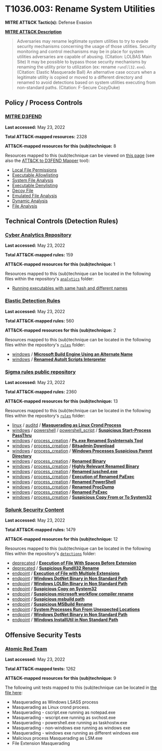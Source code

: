 # T1036.003: Rename System Utilities
**MITRE ATT&CK Tactic(s):** Defense Evasion

**[MITRE ATT&CK Description](https://attack.mitre.org/techniques/T1036/003)**
<blockquote>Adversaries may rename legitimate system utilities to try to evade security mechanisms concerning the usage of those utilities. Security monitoring and control mechanisms may be in place for system utilities adversaries are capable of abusing. (Citation: LOLBAS Main Site) It may be possible to bypass those security mechanisms by renaming the utility prior to utilization (ex: rename <code>rundll32.exe</code>). (Citation: Elastic Masquerade Ball) An alternative case occurs when a legitimate utility is copied or moved to a different directory and renamed to avoid detections based on system utilities executing from non-standard paths. (Citation: F-Secure CozyDuke)</blockquote>

## Policy / Process Controls
### [MITRE D3FEND](https://d3fend.mitre.org/)
**Last accessed:** May 23, 2022

**Total ATT&CK-mapped resources:** 2328

**ATT&CK-mapped resources for this (sub)technique:** 8

Resources mapped to this (sub)technique can be viewed on [this page](https://d3fend.mitre.org/) (see also the [ATT&CK to D3FEND Mapper](https://d3fend.mitre.org/tools/attack-mapper) tool):

* [Local File Permissions](https://d3fend.mitre.org/technique/d3f:LocalFilePermissions)
* [Executable Allowlisting](https://d3fend.mitre.org/technique/d3f:ExecutableAllowlisting)
* [System File Analysis](https://d3fend.mitre.org/technique/d3f:SystemFileAnalysis)
* [Executable Denylisting](https://d3fend.mitre.org/technique/d3f:ExecutableDenylisting)
* [Decoy File](https://d3fend.mitre.org/technique/d3f:DecoyFile)
* [Emulated File Analysis](https://d3fend.mitre.org/technique/d3f:EmulatedFileAnalysis)
* [Dynamic Analysis](https://d3fend.mitre.org/technique/d3f:DynamicAnalysis)
* [File Analysis](https://d3fend.mitre.org/technique/d3f:FileAnalysis)

## Technical Controls (Detection Rules)
### [Cyber Analytics Repository](https://car.mitre.org)
**Last accessed:** May 23, 2022

**Total ATT&CK-mapped rules:** 159

**ATT&CK-mapped resources for this (sub)technique:** 1

Resources mapped to this (sub)technique can be located in the following files within the repository's <code>[analytics](https://github.com/mitre-attack/car/blob/master/analytics)</code> folder:

* [Running executables with same hash and different names](https://github.com/mitre-attack/car/tree/master/analytics/CAR-2013-05-009.yaml)

### [Elastic Detection Rules](https://github.com/elastic/detection-rules)
**Last accessed:** May 23, 2022

**Total ATT&CK-mapped rules:** 560

**ATT&CK-mapped resources for this (sub)technique:** 2

Resources mapped to this (sub)technique can be located in the following files within the repository's <code>[rules](https://github.com/elastic/detection-rules/tree/main/rules)</code> folder:

* [windows](https://github.com/elastic/detection-rules/tree/main/rules/windows/) / **[Microsoft Build Engine Using an Alternate Name](https://github.com/elastic/detection-rules/blob/main/rules/windows/defense_evasion_execution_msbuild_started_renamed.toml)**
* [windows](https://github.com/elastic/detection-rules/tree/main/rules/windows/) / **[Renamed AutoIt Scripts Interpreter](https://github.com/elastic/detection-rules/blob/main/rules/windows/defense_evasion_masquerading_renamed_autoit.toml)**

### [Sigma rules public repository](https://github.com/SigmaHQ/sigma)
**Last accessed:** May 23, 2022

**Total ATT&CK-mapped rules:** 2360

**ATT&CK-mapped resources for this (sub)technique:** 13

Resources mapped to this (sub)technique can be located in the following files within the repository's <code>[rules](https://github.com/SigmaHQ/sigma/tree/master/rules)</code> folder:

* [linux](https://github.com/SigmaHQ/sigma/tree/master/rules/linux/) / [auditd](https://github.com/SigmaHQ/sigma/tree/master/rules/linux/auditd/) / **[Masquerading as Linux Crond Process](https://github.com/SigmaHQ/sigma/blob/master/rules/linux/auditd/lnx_auditd_masquerading_crond.yml)**
* [windows](https://github.com/SigmaHQ/sigma/tree/master/rules/windows/) / [powershell](https://github.com/SigmaHQ/sigma/tree/master/rules/windows/powershell/) / [powershell_script](https://github.com/SigmaHQ/sigma/tree/master/rules/windows/powershell/powershell_script/) / **[Suspicious Start-Process PassThru](https://github.com/SigmaHQ/sigma/blob/master/rules/windows/powershell/powershell_script/posh_ps_susp_start_process.yml)**
* [windows](https://github.com/SigmaHQ/sigma/tree/master/rules/windows/) / [process_creation](https://github.com/SigmaHQ/sigma/tree/master/rules/windows/process_creation/) / **[Ps.exe Renamed SysInternals Tool](https://github.com/SigmaHQ/sigma/blob/master/rules/windows/process_creation/proc_creation_win_apt_ta17_293a_ps.yml)**
* [windows](https://github.com/SigmaHQ/sigma/tree/master/rules/windows/) / [process_creation](https://github.com/SigmaHQ/sigma/tree/master/rules/windows/process_creation/) / **[Bitsadmin Download](https://github.com/SigmaHQ/sigma/blob/master/rules/windows/process_creation/proc_creation_win_bitsadmin_download.yml)**
* [windows](https://github.com/SigmaHQ/sigma/tree/master/rules/windows/) / [process_creation](https://github.com/SigmaHQ/sigma/tree/master/rules/windows/process_creation/) / **[Windows Processes Suspicious Parent Directory](https://github.com/SigmaHQ/sigma/blob/master/rules/windows/process_creation/proc_creation_win_proc_wrong_parent.yml)**
* [windows](https://github.com/SigmaHQ/sigma/tree/master/rules/windows/) / [process_creation](https://github.com/SigmaHQ/sigma/tree/master/rules/windows/process_creation/) / **[Renamed Binary](https://github.com/SigmaHQ/sigma/blob/master/rules/windows/process_creation/proc_creation_win_renamed_binary.yml)**
* [windows](https://github.com/SigmaHQ/sigma/tree/master/rules/windows/) / [process_creation](https://github.com/SigmaHQ/sigma/tree/master/rules/windows/process_creation/) / **[Highly Relevant Renamed Binary](https://github.com/SigmaHQ/sigma/blob/master/rules/windows/process_creation/proc_creation_win_renamed_binary_highly_relevant.yml)**
* [windows](https://github.com/SigmaHQ/sigma/tree/master/rules/windows/) / [process_creation](https://github.com/SigmaHQ/sigma/tree/master/rules/windows/process_creation/) / **[Renamed jusched.exe](https://github.com/SigmaHQ/sigma/blob/master/rules/windows/process_creation/proc_creation_win_renamed_jusched.yml)**
* [windows](https://github.com/SigmaHQ/sigma/tree/master/rules/windows/) / [process_creation](https://github.com/SigmaHQ/sigma/tree/master/rules/windows/process_creation/) / **[Execution of Renamed PaExec](https://github.com/SigmaHQ/sigma/blob/master/rules/windows/process_creation/proc_creation_win_renamed_paexec.yml)**
* [windows](https://github.com/SigmaHQ/sigma/tree/master/rules/windows/) / [process_creation](https://github.com/SigmaHQ/sigma/tree/master/rules/windows/process_creation/) / **[Renamed PowerShell](https://github.com/SigmaHQ/sigma/blob/master/rules/windows/process_creation/proc_creation_win_renamed_powershell.yml)**
* [windows](https://github.com/SigmaHQ/sigma/tree/master/rules/windows/) / [process_creation](https://github.com/SigmaHQ/sigma/tree/master/rules/windows/process_creation/) / **[Renamed ProcDump](https://github.com/SigmaHQ/sigma/blob/master/rules/windows/process_creation/proc_creation_win_renamed_procdump.yml)**
* [windows](https://github.com/SigmaHQ/sigma/tree/master/rules/windows/) / [process_creation](https://github.com/SigmaHQ/sigma/tree/master/rules/windows/process_creation/) / **[Renamed PsExec](https://github.com/SigmaHQ/sigma/blob/master/rules/windows/process_creation/proc_creation_win_renamed_psexec.yml)**
* [windows](https://github.com/SigmaHQ/sigma/tree/master/rules/windows/) / [process_creation](https://github.com/SigmaHQ/sigma/tree/master/rules/windows/process_creation/) / **[Suspicious Copy From or To System32](https://github.com/SigmaHQ/sigma/blob/master/rules/windows/process_creation/proc_creation_win_susp_copy_system32.yml)**

### [Splunk Security Content](https://github.com/splunk/security_content)
**Last accessed:** May 23, 2022

**Total ATT&CK-mapped rules:** 1479

**ATT&CK-mapped resources for this (sub)technique:** 12

Resources mapped to this (sub)technique can be located in the following files within the repository's <code>[detections](https://github.com/splunk/security_content/tree/develop/detections)</code> folder:

* [deprecated](https://github.com/splunk/security_content/tree/develop/detections/deprecated/) / **[Execution of File With Spaces Before Extension](https://github.com/splunk/security_content/blob/develop/detections/deprecated/execution_of_file_with_spaces_before_extension.yml)**
* [deprecated](https://github.com/splunk/security_content/tree/develop/detections/deprecated/) / **[Suspicious Rundll32 Rename](https://github.com/splunk/security_content/blob/develop/detections/deprecated/suspicious_rundll32_rename.yml)**
* [endpoint](https://github.com/splunk/security_content/tree/develop/detections/endpoint/) / **[Execution of File with Multiple Extensions](https://github.com/splunk/security_content/blob/develop/detections/endpoint/execution_of_file_with_multiple_extensions.yml)**
* [endpoint](https://github.com/splunk/security_content/tree/develop/detections/endpoint/) / **[Windows DotNet Binary in Non Standard Path](https://github.com/splunk/security_content/blob/develop/detections/endpoint/ssa___windows_dotnet_binary_in_non_standard_path.yml)**
* [endpoint](https://github.com/splunk/security_content/tree/develop/detections/endpoint/) / **[Windows LOLBin Binary in Non Standard Path](https://github.com/splunk/security_content/blob/develop/detections/endpoint/ssa___windows_lolbin_binary_in_non_standard_path.yml)**
* [endpoint](https://github.com/splunk/security_content/tree/develop/detections/endpoint/) / **[Suspicious Copy on System32](https://github.com/splunk/security_content/blob/develop/detections/endpoint/suspicious_copy_on_system32.yml)**
* [endpoint](https://github.com/splunk/security_content/tree/develop/detections/endpoint/) / **[Suspicious microsoft workflow compiler rename](https://github.com/splunk/security_content/blob/develop/detections/endpoint/suspicious_microsoft_workflow_compiler_rename.yml)**
* [endpoint](https://github.com/splunk/security_content/tree/develop/detections/endpoint/) / **[Suspicious msbuild path](https://github.com/splunk/security_content/blob/develop/detections/endpoint/suspicious_msbuild_path.yml)**
* [endpoint](https://github.com/splunk/security_content/tree/develop/detections/endpoint/) / **[Suspicious MSBuild Rename](https://github.com/splunk/security_content/blob/develop/detections/endpoint/suspicious_msbuild_rename.yml)**
* [endpoint](https://github.com/splunk/security_content/tree/develop/detections/endpoint/) / **[System Processes Run From Unexpected Locations](https://github.com/splunk/security_content/blob/develop/detections/endpoint/system_processes_run_from_unexpected_locations.yml)**
* [endpoint](https://github.com/splunk/security_content/tree/develop/detections/endpoint/) / **[Windows DotNet Binary in Non Standard Path](https://github.com/splunk/security_content/blob/develop/detections/endpoint/windows_dotnet_binary_in_non_standard_path.yml)**
* [endpoint](https://github.com/splunk/security_content/tree/develop/detections/endpoint/) / **[Windows InstallUtil in Non Standard Path](https://github.com/splunk/security_content/blob/develop/detections/endpoint/windows_installutil_in_non_standard_path.yml)**


## Offensive Security Tests
### [Atomic Red Team](https://github.com/redcanaryco/atomic-red-team)
**Last accessed:** May 23, 2022

**Total ATT&CK-mapped tests:** 1262

**ATT&CK-mapped resources for this (sub)technique:** 9

The following unit tests mapped to this (sub)technique can be located in [the file here](https://github.com/redcanaryco/atomic-red-team/tree/master/atomics/T1036.003/T1036.003.yaml):

* Masquerading as Windows LSASS process
* Masquerading as Linux crond process.
* Masquerading - cscript.exe running as notepad.exe
* Masquerading - wscript.exe running as svchost.exe
* Masquerading - powershell.exe running as taskhostw.exe
* Masquerading - non-windows exe running as windows exe
* Masquerading - windows exe running as different windows exe
* Malicious process Masquerading as LSM.exe
* File Extension Masquerading

